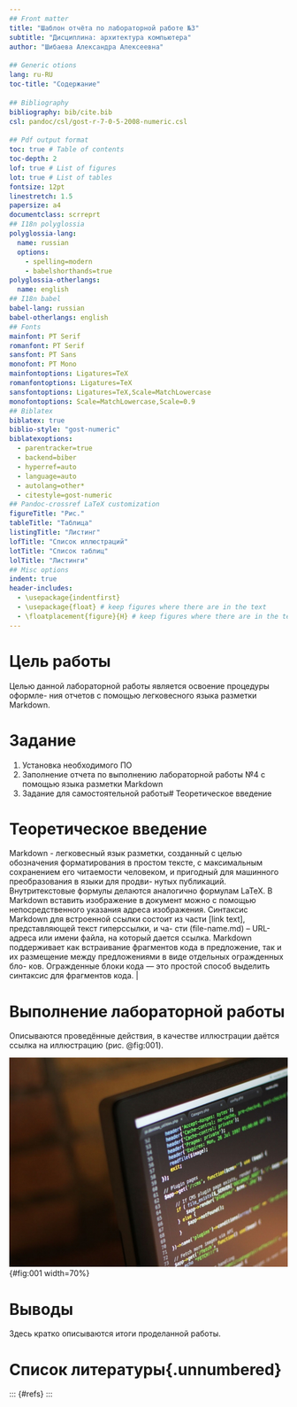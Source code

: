 ```yaml
---
## Front matter
title: "Шаблон отчёта по лабораторной работе №3"
subtitle: "Дисциплина: архитектура компьютера"
author: "Шибаева Александра Алексеевна"

## Generic otions
lang: ru-RU
toc-title: "Содержание"

## Bibliography
bibliography: bib/cite.bib
csl: pandoc/csl/gost-r-7-0-5-2008-numeric.csl

## Pdf output format
toc: true # Table of contents
toc-depth: 2
lof: true # List of figures
lot: true # List of tables
fontsize: 12pt
linestretch: 1.5
papersize: a4
documentclass: scrreprt
## I18n polyglossia
polyglossia-lang:
  name: russian
  options:
	- spelling=modern
	- babelshorthands=true
polyglossia-otherlangs:
  name: english
## I18n babel
babel-lang: russian
babel-otherlangs: english
## Fonts
mainfont: PT Serif
romanfont: PT Serif
sansfont: PT Sans
monofont: PT Mono
mainfontoptions: Ligatures=TeX
romanfontoptions: Ligatures=TeX
sansfontoptions: Ligatures=TeX,Scale=MatchLowercase
monofontoptions: Scale=MatchLowercase,Scale=0.9
## Biblatex
biblatex: true
biblio-style: "gost-numeric"
biblatexoptions:
  - parentracker=true
  - backend=biber
  - hyperref=auto
  - language=auto
  - autolang=other*
  - citestyle=gost-numeric
## Pandoc-crossref LaTeX customization
figureTitle: "Рис."
tableTitle: "Таблица"
listingTitle: "Листинг"
lofTitle: "Список иллюстраций"
lotTitle: "Список таблиц"
lolTitle: "Листинги"
## Misc options
indent: true
header-includes:
  - \usepackage{indentfirst}
  - \usepackage{float} # keep figures where there are in the text
  - \floatplacement{figure}{H} # keep figures where there are in the text
---
```


# Цель работы

Целью данной лабораторной работы является освоение процедуры оформле- ния отчетов с помощью легковесного языка разметки Markdown.

# Задание

  1. Установка необходимого ПО
  2. Заполнение отчета по выполнению лабораторной работы №4 с помощью языка разметки Markdown
  3. Задание для самостоятельной работы# Теоретическое введение

# Теоретическое введение

Markdown - легковесный язык разметки, созданный с целью 
обозначения форматирования в простом тексте, с максимальным
 сохранением его читаемости человеком, и пригодный для машинного 
преобразования в языки для продви- нутых публикаций. Внутритекстовые
 формулы делаются аналогично формулам LaTeX. В Markdown вставить
 изображение в документ можно с помощью непосредственного
 указания адреса изображения. Синтаксис Markdown для встроенной 
ссылки состоит из части [link text], представляющей текст гиперссылки,
 и ча- сти (file-name.md) – URL-адреса или имени файла, на который
 дается ссылка. Markdown поддерживает как встраивание фрагментов
 кода в предложение, так и их размещение между предложениями в виде 
отдельных огражденных бло- ков. Огражденные блоки кода — это простой способ выделить синтаксис для фрагментов кода.                                                                               |

# Выполнение лабораторной работы

Описываются проведённые действия, в качестве иллюстрации даётся ссылка на иллюстрацию (рис. @fig:001).

![Название рисунка](image/placeimg_800_600_tech.jpg){#fig:001 width=70%}

# Выводы

Здесь кратко описываются итоги проделанной работы.

# Список литературы{.unnumbered}

::: {#refs}
:::
